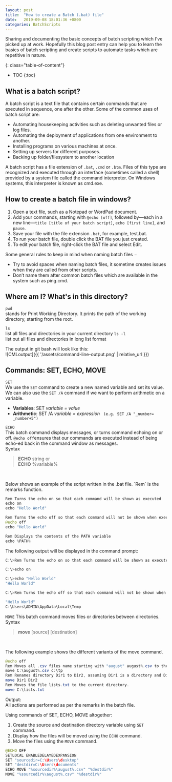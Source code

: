 ```yaml
---
layout: post
title:  "How to create a Batch (.bat) file"
date:   2019-09-08 18:01:36 +0800
categories: BatchScripts
---
```

Sharing and documenting the basic concepts of batch scripting which I've picked up at work. Hopefully this blog post entry can help you to learn the basics of batch scripting and create scripts to automate tasks which are repetitive in nature.


{: class="table-of-content"}
* TOC
{:toc}

## What is a batch script?
A batch script is a text file that contains certain commands that are executed in sequence, one after the other. Some of the common uses of batch script are: 

+ Automating housekeeping activities such as deleting unwanted files or log files.
+ Automating the deployment of applications from one environment to another.
+ Installing programs on various machines at once.
+ Setting up servers for different purposes.
+ Backing up folder/filesystem to another location

A batch script has a file extension of `.bat`, `.cmd` or `.btm`. Files of this type are recognized and executed through an interface (sometimes called a shell) provided by a system file called the command interpreter. On Windows systems, this interpreter is known as cmd.exe.


## How to create a batch file in windows?

1. Open a text file, such as a Notepad or WordPad document.
2. Add your commands, starting with `@echo [off]`, followed by—each in a new line—`title [title of your batch script]`, `echo [first line]`, and `pause`.
3. Save your file with the file extension `.bat`, for example, test.bat.
4. To run your batch file, double click the BAT file you just created.
5. To edit your batch file, right-click the BAT file and select Edit.

Some general rules to keep in mind when naming batch files −
+ Try to avoid spaces when naming batch files, it sometime creates issues when they are called from other scripts.
+ Don’t name them after common batch files which are available in the system such as ping.cmd.

## Where am I? What's in this directory? 
`pwd` <br> 
stands for Print Working Directory. It prints the path of the working directory, starting from the root.

`ls` <br>
list all files and directories in your current directory 
`ls -l` <br>
list out all files and directories in long list format

The output in git bash will look like this:<br>
![CMLoutput]({{ '/assets/command-line-output.png' | relative_url }}) 


## Commands: SET, ECHO, MOVE

`SET` <br>
We use the `SET` command to create a new named variable and set its value. We can also use the `SET /A` command if we want to perform arithmetic on a variable.

+ **Variables**: SET *variable = value*
+ **Arithmetic**: SET /A *variable = expression* 
``` (e.g. SET /A "_number= _number+5")```
<p> </p>

`ECHO` <br>
This batch command displays messages, or turns command echoing on or off. `@echo off`ensures that our commands are executed instead of being echo-ed back in the command window as messages. 
<br>
Syntax <br>
> **ECHO** string or <br>
> **ECHO** %variable%

<br>
<p> 
Below shows an example of the script written in the .bat file. `Rem` is the remarks function.</p>

```java
Rem Turns the echo on so that each command will be shown as executed 
echo on 
echo "Hello World" 

Rem Turns the echo off so that each command will not be shown when executed 
@echo off 
echo "Hello World" 

Rem Displays the contents of the PATH variable 
echo %PATH%
```

The following output will be displayed in the command prompt:
```java
C:\>Rem Turns the echo on so that each command will be shown as executed

C:\>echo on

C:\>echo "Hello World"
"Hello World"

C:\>Rem Turns the echo off so that each command will not be shown when executed

"Hello World"
C:\Users\ADMIN\AppData\Local\Temp
```

`MOVE`
This batch command moves files or directories between directories.
<br>
Syntax
> **move** [source] [destination]

<br>

The following example shows the different variants of the move command.
```java
@echo off
Rem Moves all .csv files name starting with "august" august%.csv to the directory c:\tp
move C:\august%.csv c:\tp
Rem Renames directory Dir1 to Dir2, assuming Dir1 is a directory and Dir2 does not exist. 
move Dir1 Dir2
Rem Moves the file lists.txt to the current directory.
move C:\lists.txt
```
Output: <br>
All actions are performed as per the remarks in the batch file.
<br>

Using commands of SET, ECHO, MOVE altogether:
1. Create the source and destination directory variable using `SET` command.
2. Display how the files will be moved using the `ECHO` command.
3. Move the files using the `MOVE` command.

```java
@ECHO OFF
SETLOCAL ENABLEDELAYEDEXPANSION
SET "sourcedir=C:\Users\desktop"
SET "destdir=C:\Users\documents"
ECHO MOVE "%sourcedir%\august%.csv" "%destdir%"
MOVE "%sourcedir%\august%.csv" "%destdir%"
```


[songlink]: https://en.wikipedia.org/wiki/Hope_(The_Chainsmokers_song)
[urllib]: https://docs.python.org/3/library/urllib.request.html
[BS]: https://www.crummy.com/software/BeautifulSoup/bs4/doc/

